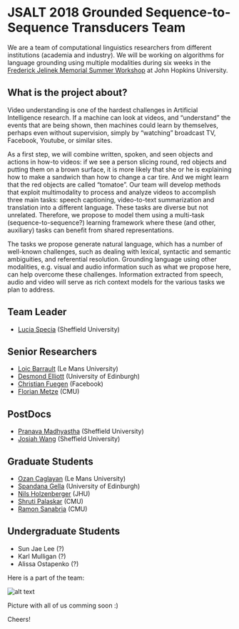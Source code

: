 # JSALT 2018 Grounded Sequence-to-Sequence Transducers Team

We are a team of computational linguistics researchers from different institutions (academia and industry). We will be working on algorithms for language grounding using multiple modalities during six weeks in the [Frederick Jelinek Memorial Summer Workshop](https://www.clsp.jhu.edu/workshops/18-workshop/) at John Hopkins University.

## What is the project about?

Video understanding is one of the hardest challenges in Artificial Intelligence research. If a machine can look at videos, and “understand” the events that are being shown, then machines could learn by themselves, perhaps even without supervision, simply by “watching” broadcast TV, Facebook, Youtube, or similar sites.

As a first step, we will combine written, spoken, and seen objects and actions in how-to videos: if we see a person slicing round, red objects and putting them on a brown surface, it is more likely that she or he is explaining how to make a sandwich than how to change a car tire. And we might learn that the red objects are called “tomatoe”. Our team will develop methods that exploit multimodality to process and analyze videos to accomplish three main tasks: speech captioning, video-to-text summarization and translation into a different language. These tasks are diverse but not unrelated. Therefore, we propose to model them using a multi-task (sequence-to-sequence?) learning framework where these (and other, auxiliary) tasks can benefit from shared representations.

The tasks we propose generate natural language, which has a number of well-known challenges, such as dealing with lexical, syntactic and semantic ambiguities, and referential resolution. Grounding language using other modalities, e.g. visual and audio information such as what we propose here, can help overcome these challenges. Information extracted from speech, audio and video will serve as rich context models for the various tasks we plan to address.

## Team Leader
- [Lucia Specia](http://staffwww.dcs.shef.ac.uk/people/L.Specia/) (Sheffield University)

## Senior Researchers
- [Loic Barrault](http://www-lium.univ-lemans.fr/~barrault/) (Le Mans University)
- [Desmond Elliott](http://homepages.inf.ed.ac.uk/s0128959/) (University of Edinburgh)
- [Christian Fuegen](https://research.fb.com/people/fuegen-christian/) (Facebook)
- [Florian Metze](http://www.cs.cmu.edu/~fmetze/interACT/Home.html) (CMU)

## PostDocs
- [Pranava Madhyastha](http://staffwww.dcs.shef.ac.uk/people/P.Madhyastha/index.html) (Sheffield University)
- [Josiah Wang](http://josiahwang.com/) (Sheffield University)

## Graduate Students
- [Ozan Caglayan](http://www-lium.univ-lemans.fr/~caglayan/) (Le Mans University)
- [Spandana Gella](http://spandanagella.com/) (University of Edinburgh)
- [Nils Holzenberger](http://www.cs.jhu.edu/~nholzen1/) (JHU)
- [Shruti Palaskar](https://github.com/shrutijpalaskar) (CMU)
- [Ramon Sanabria](http://www.cs.cmu.edu/~ramons/) (CMU)

## Undergraduate Students
- Sun Jae Lee  (?)
- Karl Mulligan  (?)
- Alissa Ostapenko (?)


Here is a part of the team:



![alt text](https://raw.githubusercontent.com/srvk/jsalt-2018-grounded-s2s/master/20180309_141446.jpg)



Picture with all of us comming soon :)

Cheers!


